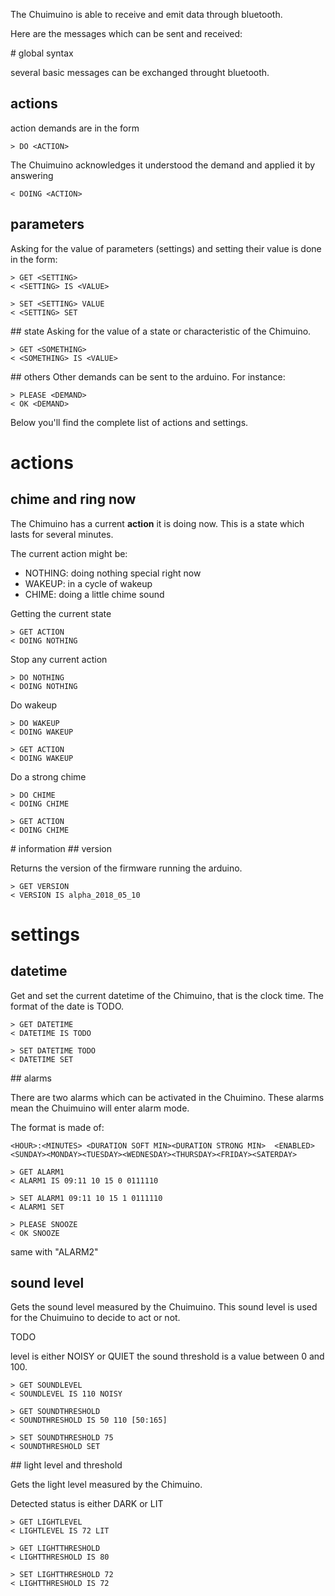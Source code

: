 
The Chuimuino is able to receive and emit data through bluetooth. 

Here are the messages which can be sent and received: 

# global syntax

several basic messages can be exchanged throught bluetooth. 

## actions
action demands are in the form

	> DO <ACTION>

The Chuimuino acknowledges it understood the demand and applied it by answering

	< DOING <ACTION> 

## parameters
Asking for the value of parameters (settings) and setting their value is done in the form:

	> GET <SETTING>
	< <SETTING> IS <VALUE>

	> SET <SETTING> VALUE
	< <SETTING> SET

## state
Asking for the value of a state or characteristic of the Chimuino.

	> GET <SOMETHING>
	< <SOMETHING> IS <VALUE>

## others
Other demands can be sent to the arduino. 
For instance:

	> PLEASE <DEMAND>
	< OK <DEMAND>

Below you'll find the complete list of actions and settings.


# actions
## chime and ring now

The Chimuino has a current **action** it is doing now. This is a state 
which lasts for several minutes.

The current action might be:
* NOTHING: doing nothing special right now
* WAKEUP: in a cycle of wakeup
* CHIME: doing a little chime sound

Getting the current state 

	> GET ACTION
	< DOING NOTHING

Stop any current action 

	> DO NOTHING
	< DOING NOTHING

Do wakeup

	> DO WAKEUP
	< DOING WAKEUP

	> GET ACTION
	< DOING WAKEUP 

Do a strong chime

	> DO CHIME
	< DOING CHIME 

	> GET ACTION
	< DOING CHIME 



# information
## version

Returns the version of the firmware running the arduino.

	> GET VERSION
	< VERSION IS alpha_2018_05_10


# settings
## datetime

Get and set the current datetime of the Chimuino, that is the clock time.
The format of the date is TODO. 

    > GET DATETIME
    < DATETIME IS TODO

    > SET DATETIME TODO
    < DATETIME SET

## alarms

There are two alarms which can be activated in the Chuimino.
These alarms mean the Chuimuino will enter alarm mode. 

The format is made of:

    <HOUR>:<MINUTES> <DURATION SOFT MIN><DURATION STRONG MIN>  <ENABLED> <SUNDAY><MONDAY><TUESDAY><WEDNESDAY><THURSDAY><FRIDAY><SATERDAY>

	> GET ALARM1
	< ALARM1 IS 09:11 10 15 0 0111110

	> SET ALARM1 09:11 10 15 1 0111110
	< ALARM1 SET

	> PLEASE SNOOZE
	< OK SNOOZE

same with "ALARM2"

## sound level

Gets the sound level measured by the Chuimuino. 
This sound level is used for the Chuimuino to decide to act or not. 

TODO

level is either NOISY or QUIET
the sound threshold is a value between 0 and 100. 


	> GET SOUNDLEVEL
	< SOUNDLEVEL IS 110 NOISY

	> GET SOUNDTHRESHOLD
	< SOUNDTHRESHOLD IS 50 110 [50:165]

	> SET SOUNDTHRESHOLD 75
	< SOUNDTHRESHOLD SET


## light level and threshold

Gets the light level measured by the Chimuino. 

Detected status is either DARK or LIT

	> GET LIGHTLEVEL
	< LIGHTLEVEL IS 72 LIT

	> GET LIGHTTHRESHOLD
	< LIGHTTHRESHOLD IS 80

	> SET LIGHTTHRESHOLD 72
	< LIGHTTHRESHOLD IS 72


